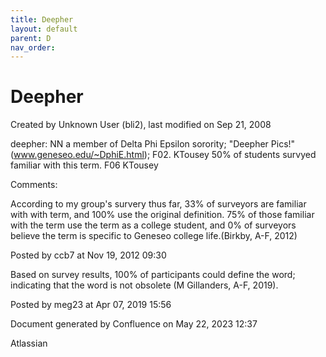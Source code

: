 ```yaml
---
title: Deepher
layout: default
parent: D
nav_order:
---
```


# Deepher

Created by  Unknown User (bli2), last modified on Sep 21, 2008

deepher: NN a member of Delta Phi Epsilon sorority; &quot;Deepher Pics!&quot; (www.geneseo.edu/~DphiE.html); F02. KTousey 50% of students survyed familiar with this term. F06 KTousey

Comments:

According to my group's survery thus far, 33% of surveyors are familiar with with term, and 100% use the original definition. 75% of those familiar with the term use the term as a college student, and 0% of surveyors believe the term is specific to Geneseo college life.(Birkby, A-F, 2012)

Posted by ccb7 at Nov 19, 2012 09:30

Based on survey results, 100% of participants could define the word; indicating that the word is not obsolete (M Gillanders, A-F, 2019).

Posted by meg23 at Apr 07, 2019 15:56

Document generated by Confluence on May 22, 2023 12:37

Atlassian
